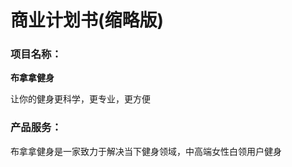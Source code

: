 # 商业计划书(缩略版)    

### 项目名称：  

**布拿拿健身**  

让你的健身更科学，更专业，更方便   

### 产品服务：   

布拿拿健身是一家致力于解决当下健身领域，中高端女性白领用户健身 